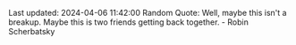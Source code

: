 Last updated: 2024-04-06 11:42:00
Random Quote: Well, maybe this isn't a breakup. Maybe this is two friends getting back together. - Robin Scherbatsky